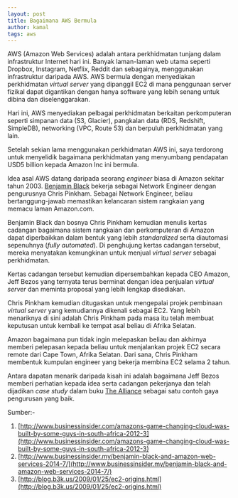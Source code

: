 ```yaml
---
layout: post
title: Bagaimana AWS Bermula
author: kamal
tags: aws
---
```


AWS (Amazon Web Services) adalah antara perkhidmatan tunjang dalam infrastruktur Internet hari ini. Banyak laman-laman web utama seperti Dropbox, Instagram, Netflix, Reddit dan sebagainya, menggunakan infrastruktur daripada AWS. AWS bermula dengan menyediakan perkhidmatan *virtual server* yang dipanggil EC2 di mana penggunaan server fizikal dapat digantikan dengan hanya software yang lebih senang untuk dibina dan diselenggarakan.

Hari ini, AWS menyediakan pelbagai perkhidmatan berkaitan perkomputeran seperti simpanan data (S3, Glacier), pangkalan data (RDS, Redshift, SimpleDB), networking (VPC, Route 53) dan berpuluh perkhidmatan yang lain.

Setelah sekian lama menggunakan perkhidmatan AWS ini, saya terdorong untuk menyelidik bagaimana perkhidmatan yang menyumbang pendapatan USD5 billion kepada Amazon Inc ini bermula.

Idea asal AWS datang daripada seorang *engineer* biasa di Amazon sekitar tahun 2003. [Benjamin Black](http://blog.b3k.us/) bekerja sebagai Network Engineer dengan pengurusnya Chris Pinkham. Sebagai Network Engineer, beliau bertanggung-jawab memastikan kelancaran sistem rangkaian yang memacu laman Amazon.com.

<!--more-->

Benjamin Black dan bosnya Chris Pinkham kemudian menulis kertas cadangan bagaimana sistem rangkaian dan perkomputeran di Amazon dapat diperbaikkan dalam bentuk yang lebih *standardized* serta diautomasi sepenuhnya (*fully automated*). Di penghujung kertas cadangan tersebut, mereka menyatakan kemungkinan untuk menjual *virtual server* sebagai perkhidmatan.

Kertas cadangan tersebut kemudian dipersembahkan kepada CEO Amazon, Jeff Bezos yang ternyata terus berminat dengan idea penjualan *virtual server* dan meminta proposal yang lebih lengkap disediakan.

Chris Pinkham kemudian ditugaskan untuk mengepalai projek pembinaan *virtual server* yang kemudiannya dikenali sebagai EC2. Yang lebih menariknya di sini adalah Chris Pinkham pada masa itu telah membuat keputusan untuk kembali ke tempat asal beliau di Afrika Selatan.

Amazon bagaimana pun tidak ingin melepaskan beliau dan akhirnya memberi pelepasan kepada beliau untuk menjalankan projek EC2 secara remote dari Cape Town, Afrika Selatan. Dari sana, Chris Pinkham membentuk kumpulan engineer yang bekerja membina EC2 selama 2 tahun.

Antara dapatan menarik daripada kisah ini adalah bagaimana Jeff Bezos memberi perhatian kepada idea serta cadangan pekerjanya dan telah dijadikan *case study* dalam buku [The Alliance](http://www.amazon.com/The-Alliance-Managing-Talent-Networked/dp/1625275773/) sebagai satu contoh gaya pengurusan yang baik.

Sumber:-

1. [http://www.businessinsider.com/amazons-game-changing-cloud-was-built-by-some-guys-in-south-africa-2012-3](http://www.businessinsider.com/amazons-game-changing-cloud-was-built-by-some-guys-in-south-africa-2012-3)
2. [http://www.businessinsider.my/benjamin-black-and-amazon-web-services-2014-7/](http://www.businessinsider.my/benjamin-black-and-amazon-web-services-2014-7/)
3. [http://blog.b3k.us/2009/01/25/ec2-origins.html](http://blog.b3k.us/2009/01/25/ec2-origins.html)
